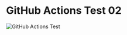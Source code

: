 # GitHub Actions Test 02
![GitHub Actions Test](https://github.com/jamesvrooney/github-actions-test-02/actions/workflows/build_maven_project.yml/badge.svg)